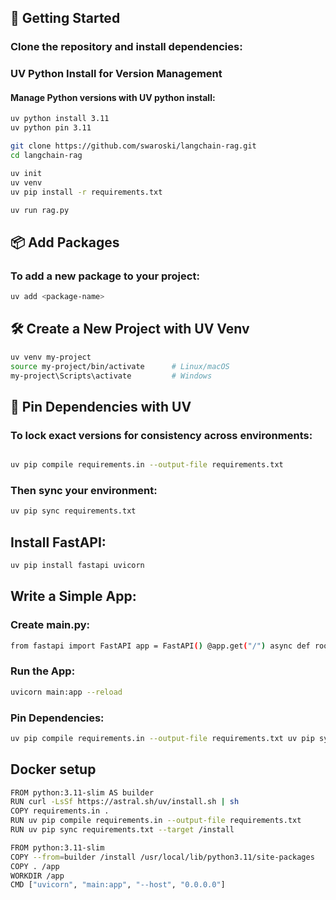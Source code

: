 


## 🚀 Getting Started
### Clone the repository and install dependencies:

### UV Python Install for Version Management
#### Manage Python versions with UV python install:
```bash
uv python install 3.11
uv python pin 3.11
```

```bash
git clone https://github.com/swaroski/langchain-rag.git
cd langchain-rag

uv init
uv venv
uv pip install -r requirements.txt

uv run rag.py
```

## 📦 Add Packages
### To add a new package to your project:

```bash
uv add <package-name>
```

## 🛠️ Create a New Project with UV Venv
```bash
uv venv my-project
source my-project/bin/activate      # Linux/macOS
my-project\Scripts\activate         # Windows
```

## 📌 Pin Dependencies with UV
### To lock exact versions for consistency across environments:

```bash

uv pip compile requirements.in --output-file requirements.txt
```

### Then sync your environment:

```bash
uv pip sync requirements.txt
```


## Install FastAPI:
```bash
uv pip install fastapi uvicorn
```

## Write a Simple App:
### Create main.py:
```bash
from fastapi import FastAPI app = FastAPI() @app.get("/") async def root(): return {"message": "Hello, UV Python!"}
```

### Run the App:
```bash
uvicorn main:app --reload
```

### Pin Dependencies:
```bash
uv pip compile requirements.in --output-file requirements.txt uv pip sync requirements.txt
```

## Docker setup

```bash 
FROM python:3.11-slim AS builder
RUN curl -LsSf https://astral.sh/uv/install.sh | sh
COPY requirements.in .
RUN uv pip compile requirements.in --output-file requirements.txt
RUN uv pip sync requirements.txt --target /install

FROM python:3.11-slim
COPY --from=builder /install /usr/local/lib/python3.11/site-packages
COPY . /app
WORKDIR /app
CMD ["uvicorn", "main:app", "--host", "0.0.0.0"]
```

